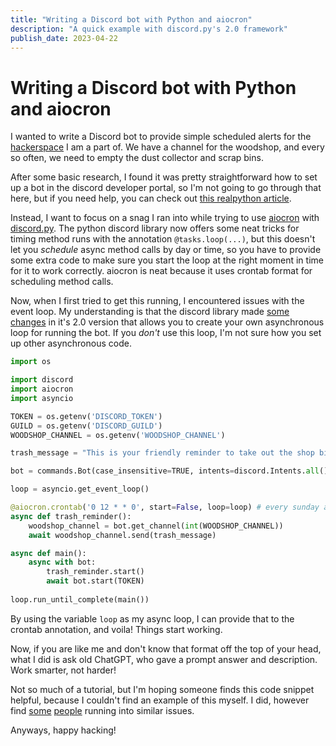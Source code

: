 ```yaml
---
title: "Writing a Discord bot with Python and aiocron"
description: "A quick example with discord.py's 2.0 framework"
publish_date: 2023-04-22
---
```


# Writing a Discord bot with Python and aiocron
I wanted to write a Discord bot to provide simple scheduled alerts for the [hackerspace](https://noisebridge.net) I am a part of. We have a channel for the woodshop, and every so often, we need to empty the dust collector and scrap bins.

After some basic research, I found it was pretty straightforward how to set up a bot in the discord developer portal, so I'm not going to go through that here, but if you need help, you can check out [this realpython article](https://realpython.com/how-to-make-a-discord-bot-python/).

Instead, I want to focus on a snag I ran into while trying to use [aiocron](https://github.com/gawel/aiocron) with [discord.py](https://discordpy.readthedocs.io/en/stable/). The python discord library now offers some neat tricks for timing method runs with the annotation `@tasks.loop(...)`, but this doesn't let you _schedule_ async method calls by day or time, so you have to provide some extra code to make sure you start the loop at the right moment in time for it to work correctly. aiocron is neat because it uses crontab format for scheduling method calls. 

Now, when I first tried to get this running, I encountered issues with the event loop. My understanding is that the discord library made [some changes](https://discordpy.readthedocs.io/en/stable/migrating.html?highlight=2%200#asyncio-event-loop-changes) in it's 2.0 version that allows you to create your own asynchronous loop for running the bot. If you _don't_ use this loop, I'm not sure how you set up other asynchronous code.

```python
import os

import discord
import aiocron
import asyncio

TOKEN = os.getenv('DISCORD_TOKEN')
GUILD = os.getenv('DISCORD_GUILD')
WOODSHOP_CHANNEL = os.getenv('WOODSHOP_CHANNEL')

trash_message = "This is your friendly reminder to take out the shop bins and empty the dust collector!"

bot = commands.Bot(case_insensitive=TRUE, intents=discord.Intents.all(), help_command=None)

loop = asyncio.get_event_loop()

@aiocron.crontab('0 12 * * 0', start=False, loop=loop) # every sunday at noon
async def trash_reminder():
    woodshop_channel = bot.get_channel(int(WOODSHOP_CHANNEL))
    await woodshop_channel.send(trash_message)

async def main():
    async with bot:
        trash_reminder.start()
        await bot.start(TOKEN)
    
loop.run_until_complete(main())

```

By using the variable `loop` as my async loop, I can provide that to the crontab annotation, and voila! Things start working.

Now, if you are like me and don't know that format off the top of your head, what I did is ask old ChatGPT, who gave a prompt answer and description. Work smarter, not harder!

Not so much of a tutorial, but I'm hoping someone finds this code snippet helpful, because I couldn't find an example of this myself. I did, however find [some](https://www.reddit.com/r/Discord_Bots/comments/vxknqz/aiocroncronjob_not_working_with_discordpy_v20/) [people](https://github.com/Rapptz/discord.py/issues/7986) running into similar issues.

Anyways, happy hacking!
